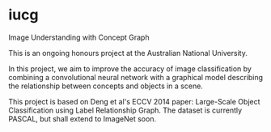 # iucg
Image Understanding with Concept Graph

This is an ongoing honours project at the Australian National University.

In this project, we aim to improve the accuracy of image classification by combining a convolutional neural network with a graphical model describing the relationship between concepts and objects in a scene.

This project is based on Deng et al's ECCV 2014 paper: Large-Scale Object Classification using Label Relationship Graph. The dataset is currently PASCAL, but shall extend to ImageNet soon.
